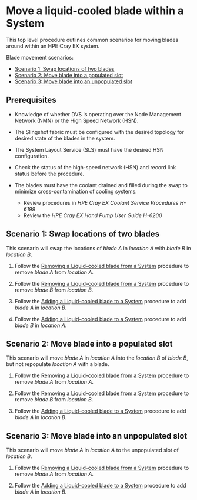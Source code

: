 # Move a liquid-cooled blade within a System
This top level procedure outlines common scenarios for moving blades around within an HPE Cray EX system.

Blade movement scenarios:
* [Scenario 1: Swap locations of two blades](#swap-locations-of-two-blades)
* [Scenario 2: Move blade into a populated slot](#move-blade-into-a-populated-slot)
* [Scenario 3: Move blade into an unpopulated slot](#move-blade-into-an-unpopulated-slot)

## Prerequisites
-   Knowledge of whether DVS is operating over the Node Management Network (NMN) or the High Speed Network (HSN).

-   The Slingshot fabric must be configured with the desired topology for desired state of the blades in the system.

-   The System Layout Service (SLS) must have the desired HSN configuration.

-   Check the status of the high-speed network (HSN) and record link status before the procedure.

-   The blades must have the coolant drained and filled during the swap to minimize cross-contamination of cooling systems.
    - Review procedures in *HPE Cray EX Coolant Service Procedures H-6199*
    - Review the *HPE Cray EX Hand Pump User Guide H-6200*

<a name="swap-locations-of-two-blades"></a>

## Scenario 1: Swap locations of two blades
This scenario will swap the locations of _blade A_ in _location A_ with _blade B_ in _location B_.

1. Follow the [Removing a Liquid-cooled blade from a System](Removing_a_Liquid-cooled_blade_from_a_System.md) procedure to remove _blade A_ from _location A_.

2. Follow the [Removing a Liquid-cooled blade from a System](Removing_a_Liquid-cooled_blade_from_a_System.md) procedure to remove _blade B_ from _location B_.

3. Follow the [Adding a Liquid-cooled blade to a System](Adding_a_Liquid-cooled_blade_to_a_System.md) procedure to add _blade A_ in _location B_.

4. Follow the [Adding a Liquid-cooled blade to a System](Adding_a_Liquid-cooled_blade_to_a_System.md) procedure to add _blade B_ in _location A_.

<a name="move-blade-into-a-populated-slot"></a>

## Scenario 2: Move blade into a populated slot
This scenario will move _blade A_ in _location A_ into the _location B_ of _blade B_, but not repopulate _location A_ with a blade.

1. Follow the [Removing a Liquid-cooled blade from a System](Removing_a_Liquid-cooled_blade_from_a_System.md) procedure to remove _blade A_ from _location A_.

2. Follow the [Removing a Liquid-cooled blade from a System](Removing_a_Liquid-cooled_blade_from_a_System.md) procedure to remove _blade B_ from _location B_.

3. Follow the [Adding a Liquid-cooled blade to a System](Adding_a_Liquid-cooled_blade_to_a_System.md) procedure to add _blade A_ in _location B_.

<a name="move-blade-into-an-unpopulated-slot"></a>

## Scenario 3: Move blade into an unpopulated slot
This scenario will move _blade A_ in _location A_ to the unpopulated slot of _location B_.

1. Follow the [Removing a Liquid-cooled blade from a System](Removing_a_Liquid-cooled_blade_from_a_System.md) procedure to remove _blade A_ from _location A_.

3. Follow the [Adding a Liquid-cooled blade to a System](Adding_a_Liquid-cooled_blade_to_a_System.md) procedure to add _blade A_ in _location B_.
